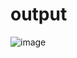 # output
![image](https://github.com/smitninawe1234/wdl-/assets/131874485/8f1395ed-bde3-423c-ba11-2face18912c3)
